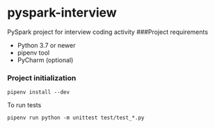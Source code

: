 # pyspark-interview

PySpark project for interview coding activity
###Project requirements

- Python 3.7 or newer
- pipenv tool
- PyCharm (optional)

### Project initialization
```pipenv install --dev```

To run tests

```pipenv run python -m unittest test/test_*.py  ```
